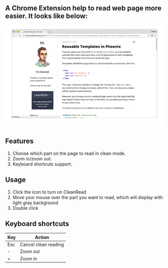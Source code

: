 ## A Chrome Extension help to read web page more easier. It looks like below:

![Screenshots 1](./screenshots/screenshot.gif)

## Features

1. Choose which part on the page to  read in clean mode.
2. Zoom in/zoom out.
3. Keyboard shortcuts support.

## Usage

1. Click the icon to turn on CleanRead
2. Move your mouse over the part you want to read, which will display with light gray background
3. Double click

## Keyboard shortcuts

Key | Action
--- | ---
Esc | Cancel clean reading
- | Zoom out
= | Zoom in


